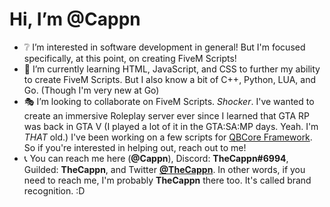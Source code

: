 # Hi, I’m **@Cappn**

- ❔ I’m interested in software development in general! But I'm focused specifically, at this point, on creating FiveM Scripts!
- 📗 I’m currently learning HTML, JavaScript, and CSS to further my ability to create FiveM Scripts. But I also know a bit of C++, Python, LUA, and Go. (Though I'm very new at Go)
- 🎭 I’m looking to collaborate on FiveM Scripts. *Shocker*. I've wanted to create an immersive Roleplay server ever since I learned that GTA RP was back in GTA V (I played a lot of it in the GTA:SA:MP days. Yeah. I'm *THAT* old.)
  I've been working on a few scripts for [QBCore Framework](https://github.com/qbcore-framework). So if you're interested in helping out, reach out to me!
- 📞 You can reach me here (**@Cappn**), Discord: **TheCappn#6994**, Guilded: **TheCappn**, and Twitter **[@TheCappn](https://twitter.com/TheCappn)**. In other words, if you need to reach me, I'm probably **TheCappn** there too. It's called brand recognition. :D
